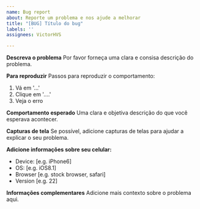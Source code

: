 ```yaml
---
name: Bug report
about: Reporte um problema e nos ajude a melhorar
title: "[BUG] Título do bug"
labels: ''
assignees: VictorHVS

---
```


**Descreva o problema**
Por favor forneça uma clara e consisa descrição do problema.

**Para reproduzir**
Passos para reproduzir o comportamento:
1. Vá em '...'
2. Clique em '....'
3. Veja o erro

**Comportamento esperado**
Uma clara e objetiva descrição do que você esperava acontecer.

**Capturas de tela**
Se possível, adicione capturas de telas para ajudar a explicar o seu problema.

**Adicione informações sobre seu celular:**
 - Device: [e.g. iPhone6]
 - OS: [e.g. iOS8.1]
 - Browser [e.g. stock browser, safari]
 - Version [e.g. 22]

**Informações complementares**
Adicione mais contexto sobre o problema aqui.

